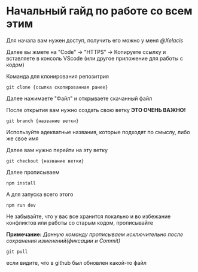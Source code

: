 # Начальный гайд по работе со всем этим

Для начала вам нужен доступ, получить его можно у меня *@Xelacis*

Далее вы жмете на "Code" -> "HTTPS" -> Копируете ссылку и вставляете в консоль VScode (или другое приложение для работы с кодом) 

Команда для клонирования репозитрия
```
git clone {ссылка скопированная ранее}
```

Далее нажимаете "Файл" и открываете скачанный файл

После открытия вам нужно создать свою ветку **ЭТО ОЧЕНЬ ВАЖНО!**
```
git branch {название ветки}
```
Используйте адекватные названия, которые подходят по смыслу, либо же свое имя

Далее вам нужно перейти на эту ветку
```
git checkout {название ветки}
```
Далее прописываем 
```
npm install
```

А для запуска всего этого
```
npm run dev
```

Не забывайте, что у вас все хранится локально и во избежание конфликтов или работы со старым кодом, прописывайте

**Примечание:** *Данную команду прописываем исключительно после сохранения изменений(фиксации и Commit)*

```
git pull
```
если видите, что в github был обновлен какой-то файл



